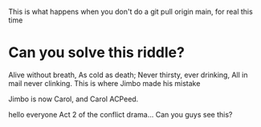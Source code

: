 This is what happens when you don't do a git pull origin main, for real this time

# Can you solve this riddle?
Alive without breath,
As cold as death;
Never thirsty, ever drinking,
All in mail never clinking.
This is where Jimbo made his mistake

Jimbo is now Carol, and Carol ACPeed. 

hello everyone
Act 2 of the conflict drama...
Can you guys see this?